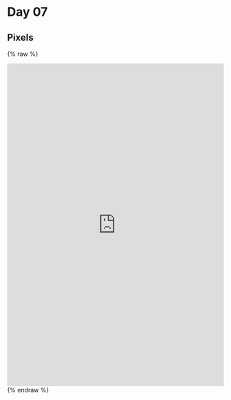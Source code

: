 
# Day 07

## Pixels

{% raw %}
<iframe src="https://editor.p5js.org/PerlaH/full/7fHhpQjoN" 
width="100%" height="750" frameborder="no"></iframe>
{% endraw %}



